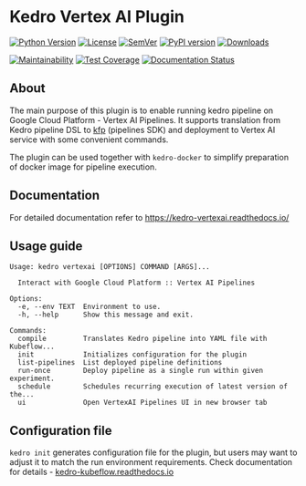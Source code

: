 # Kedro Vertex AI Plugin

[![Python Version](https://img.shields.io/badge/python-3.8-blue.svg)](https://github.com/getindata/kedro-vertexai)
[![License](https://img.shields.io/badge/license-Apache%202.0-blue.svg)](https://opensource.org/licenses/Apache-2.0) 
[![SemVer](https://img.shields.io/badge/semver-2.0.0-green)](https://semver.org/)
[![PyPI version](https://badge.fury.io/py/kedro-vertexai.svg)](https://pypi.org/project/kedro-vertexai/)
[![Downloads](https://pepy.tech/badge/kedro-vertexai)](https://pepy.tech/project/kedro-vertexai)

[![Maintainability](https://api.codeclimate.com/v1/badges/a2ef6b63553ed42c9031/maintainability)](https://codeclimate.com/github/getindata/kedro-vertexai/maintainability)
[![Test Coverage](https://api.codeclimate.com/v1/badges/a2ef6b63553ed42c9031/test_coverage)](https://codeclimate.com/github/getindata/kedro-vertexai/test_coverage)
[![Documentation Status](https://readthedocs.org/projects/kedro-vertexai/badge/?version=latest)](https://kedro-vertexai.readthedocs.io/en/latest/?badge=latest)

## About

The main purpose of this plugin is to enable running kedro pipeline on Google Cloud Platform - Vertex AI Pipelines.
It supports translation from Kedro pipeline DSL to [kfp](https://www.kubeflow.org/docs/pipelines/sdk/sdk-overview/) 
(pipelines SDK) and deployment to Vertex AI service with some convenient commands.

The plugin can be used together with `kedro-docker` to simplify preparation of docker image for pipeline execution.   

## Documentation

For detailed documentation refer to https://kedro-vertexai.readthedocs.io/

## Usage guide 

```
Usage: kedro vertexai [OPTIONS] COMMAND [ARGS]...

  Interact with Google Cloud Platform :: Vertex AI Pipelines

Options:
  -e, --env TEXT  Environment to use.
  -h, --help      Show this message and exit.

Commands:
  compile         Translates Kedro pipeline into YAML file with Kubeflow...
  init            Initializes configuration for the plugin
  list-pipelines  List deployed pipeline definitions
  run-once        Deploy pipeline as a single run within given experiment.
  schedule        Schedules recurring execution of latest version of the...
  ui              Open VertexAI Pipelines UI in new browser tab
```

## Configuration file

`kedro init` generates configuration file for the plugin, but users may want to adjust it to match the run environment 
requirements. Check documentation for details - [kedro-kubeflow.readthedocs.io](https://kedro-kubeflow.readthedocs.io/en/latest/source/02_installation/02_configuration.html)
